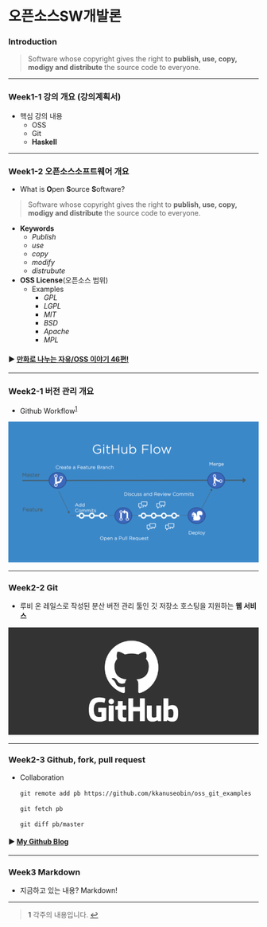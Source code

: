 # **오픈소스SW개발론**

### Introduction
> Software whose copyright gives the right to **publish, use, copy, modigy and distribute** the source code to everyone.

-------------
### Week1-1 강의 개요 (강의계획서)
* 핵심 강의 내용
  * OSS
  * Git
  * **Haskell**

-------------
### Week1-2 오픈소스소프트웨어 개요
* What is **O**pen **S**ource **S**oftware?
> Software whose copyright gives the right to **publish, use, copy, modigy and distribute** the source code to everyone.
* **Keywords**
  * _Publish_
  * _use_
  * _copy_
  * _modify_
  * _distrubute_
* **OSS License**(오픈소스 범위)
  * Examples
    * _GPL_
    * _LGPL_
    * _MIT_
    * _BSD_
    * _Apache_
    * _MPL_    

#### ▶ [만화로 나누는 자유/OSS 이야기 46편!](https://joone.net/)

-------------
### Week2-1 버전 관리 개요
* Github Workflow<sup id="a1">[1](#footnote1)</sup>
<img src="/images/02.png">

-------------
### Week2-2 Git
* 루비 온 레일스로 작성된 분산 버전 관리 툴인 깃 저장소 호스팅을 지원하는 **웹 서비스**
 
<img src="/images/01.png">

-------------
### Week2-3 Github, fork, pull request
* Collaboration

  `git remote add pb https://github.com/kkanuseobin/oss_git_examples`

  `git fetch pb`
  
  `git diff pb/master`

#### ▶ [My Github Blog](https://github.com/kkanuseobin)

-------------
### Week3     Markdown
* 지금하고 있는 내용? Markdown!


-------------
><b id="footnote1">1</b> 각주의 내용입니다. [↩](#a1)
